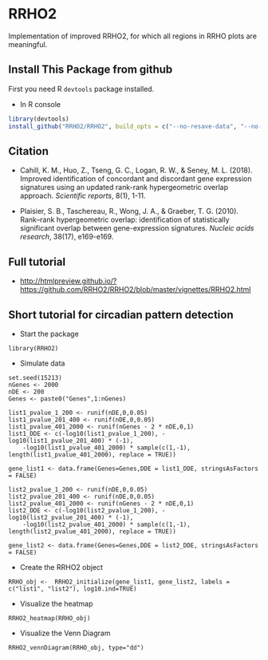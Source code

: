 # RRHO2
Implementation of improved RRHO2, for which all regions in RRHO plots are meaningful.


## Install This Package from github
First you need R `devtools` package installed.

* In R console

```R
library(devtools)
install_github("RRHO2/RRHO2", build_opts = c("--no-resave-data", "--no-manual"))
```


## Citation

* Cahill, K. M., Huo, Z., Tseng, G. C., Logan, R. W., & Seney, M. L. (2018). Improved identification of concordant and discordant gene expression signatures using an updated rank-rank hypergeometric overlap approach. *Scientific reports*, 8(1), 1-11.

* Plaisier, S. B., Taschereau, R., Wong, J. A., & Graeber, T. G. (2010). Rank–rank hypergeometric overlap: identification of statistically significant overlap between gene-expression signatures. *Nucleic acids research*, 38(17), e169-e169.


## Full tutorial

* http://htmlpreview.github.io/?https://github.com/RRHO2/RRHO2/blob/master/vignettes/RRHO2.html

## Short tutorial for circadian pattern detection

* Start the package

```
library(RRHO2)
```

* Simulate data

```
set.seed(15213)
nGenes <- 2000
nDE <- 200
Genes <- paste0("Genes",1:nGenes)

list1_pvalue_1_200 <- runif(nDE,0,0.05)
list1_pvalue_201_400 <- runif(nDE,0,0.05) 
list1_pvalue_401_2000 <- runif(nGenes - 2 * nDE,0,1)
list1_DDE <- c(-log10(list1_pvalue_1_200), -log10(list1_pvalue_201_400) * (-1), 
	-log10(list1_pvalue_401_2000) * sample(c(1,-1), length(list1_pvalue_401_2000), replace = TRUE))

gene_list1 <- data.frame(Genes=Genes,DDE = list1_DDE, stringsAsFactors = FALSE)

list2_pvalue_1_200 <- runif(nDE,0,0.05)
list2_pvalue_201_400 <- runif(nDE,0,0.05) 
list2_pvalue_401_2000 <- runif(nGenes - 2 * nDE,0,1)
list2_DDE <- c(-log10(list2_pvalue_1_200), -log10(list2_pvalue_201_400) * (-1), 
	-log10(list2_pvalue_401_2000) * sample(c(1,-1), length(list2_pvalue_401_2000), replace = TRUE))

gene_list2 <- data.frame(Genes=Genes,DDE = list2_DDE, stringsAsFactors = FALSE)
```

* Create the RRHO2 object
```
RRHO_obj <-  RRHO2_initialize(gene_list1, gene_list2, labels = c("list1", "list2"), log10.ind=TRUE)
```

* Visualize the heatmap
```
RRHO2_heatmap(RRHO_obj)
```

* Visualize the Venn Diagram
```
RRHO2_vennDiagram(RRHO_obj, type="dd")
```
